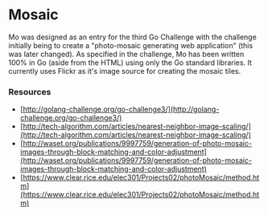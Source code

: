 # Mosaic

Mo was designed as an entry for the third Go Challenge with the challenge initially being to create a "photo-mosaic generating web application" (this was later changed). As specified in the challenge, Mo has been written 100% in Go (aside from the HTML) using only the Go standard libraries. It currently uses Flickr as it's image source for creating the mosaic tiles.

### Resources
* [http://golang-challenge.org/go-challenge3/](http://golang-challenge.org/go-challenge3/) 
* [http://tech-algorithm.com/articles/nearest-neighbor-image-scaling/](http://tech-algorithm.com/articles/nearest-neighbor-image-scaling/)
* [http://waset.org/publications/9997759/generation-of-photo-mosaic-images-through-block-matching-and-color-adjustment](http://waset.org/publications/9997759/generation-of-photo-mosaic-images-through-block-matching-and-color-adjustment)
* [https://www.clear.rice.edu/elec301/Projects02/photoMosaic/method.htm](https://www.clear.rice.edu/elec301/Projects02/photoMosaic/method.htm)
